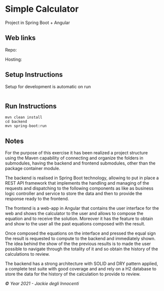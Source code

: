 # Simple Calculator

Project in Spring Boot + Angular

## Web links

Repo:

Hosting: 

## Setup Instructions

Setup for development is automatic on run

```

```

## Run Instructions

```
mvn clean install
cd backend
mvn spring-boot:run
```

## Notes

For the purpose of this exercise it has been realized a project structure using 
the Maven capability of connecting and organize the folders in submodules, having
the backend and frontend submodules, other than the package container module.

The backend is realised in Spring Boot technology, allowing to put in place a 
 REST API framework that implements the handling and managing of the requests and
dispatching to the following components as like as business logic controller and 
service to store the data and then to provide the response ready to the frontend.

The frontend is a web-app in Angular that contains the user interface for the web
and shows the calculator to the user and allows to compose the equation and to 
receive the solution. Moreover it has the feature to obtain and show to the user 
all the past equations composed with the result.

Once composed the equations on the interface and pressed the equal sign the result 
is requested to compute to the backend and immediately shown. The idea behind 
the show of the the previous results is to made the user possible to navigate 
through the totality of it and so obtain the history of the calculations to review.

The backend has a strong architecture with SOLID and DRY pattern applied, a 
complete test suite with good coverage and and rely on a H2 database to store 
the data for the history of the calculation to provide to review.



_© Year 2021 - Jackie degli Innocenti_